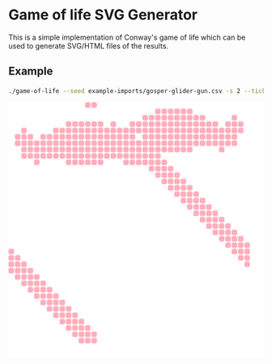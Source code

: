 # Game of life SVG Generator

This is a simple implementation of Conway's game of life which can be used to
generate SVG/HTML files of the results.

## Example

```bash
./game-of-life --seed example-imports/gosper-glider-gun.csv -s 2 --tick 75 --time 10 -c "#FFAEBC" -bg "#B4F8C8"
```
![Animated Gosper glider gun example svg](./game-of-life/example/example-gosper-glider-gun.svg)
